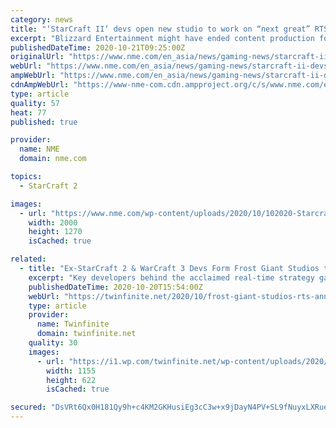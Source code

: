 ```yaml
---
category: news
title: "‘StarCraft II’ devs open new studio to work on “next great” RTS game"
excerpt: "Blizzard Entertainment might have ended content production for StarCraft II, but a number of the game’s developers have banded together to open a new studio focused on PC real-time strategy games."
publishedDateTime: 2020-10-21T09:25:00Z
originalUrl: "https://www.nme.com/en_asia/news/gaming-news/starcraft-ii-devs-open-new-studio-to-work-on-next-great-rts-game-2793544"
webUrl: "https://www.nme.com/en_asia/news/gaming-news/starcraft-ii-devs-open-new-studio-to-work-on-next-great-rts-game-2793544"
ampWebUrl: "https://www.nme.com/en_asia/news/gaming-news/starcraft-ii-devs-open-new-studio-to-work-on-next-great-rts-game-2793544?amp"
cdnAmpWebUrl: "https://www-nme-com.cdn.ampproject.org/c/s/www.nme.com/en_asia/news/gaming-news/starcraft-ii-devs-open-new-studio-to-work-on-next-great-rts-game-2793544?amp"
type: article
quality: 57
heat: 77
published: true

provider:
  name: NME
  domain: nme.com

topics:
  - StarCraft 2

images:
  - url: "https://www.nme.com/wp-content/uploads/2020/10/102020-Starcraft-II-Blizzard-Entertainment.jpg"
    width: 2000
    height: 1270
    isCached: true

related:
  - title: "Ex-StarCraft 2 & WarCraft 3 Devs Form Frost Giant Studios to Create “Next Great RTS”"
    excerpt: "Key developers behind the acclaimed real-time strategy games, StarCraft 2 and WarCraft 3, are forming a new game development team known as Frost Giant Studios. The team is being formed to create ..."
    publishedDateTime: 2020-10-20T15:54:00Z
    webUrl: "https://twinfinite.net/2020/10/frost-giant-studios-rts-announcement/"
    type: article
    provider:
      name: Twinfinite
      domain: twinfinite.net
    quality: 30
    images:
      - url: "https://i1.wp.com/twinfinite.net/wp-content/uploads/2020/10/frost-giant-studios-2.png?fit=1155%2C622&#038;ssl=1"
        width: 1155
        height: 622
        isCached: true

secured: "DsVRt6Qx0H181Qy9h+c4KM2GKHusiEg3cC3w+x9jDayN4PV+SL9fNuyxLXRueJYXXFpIfl13TI9x8SFfnblEajsZpRwAGKxL0Jlooej4IepoX6uLurnRXkaECQL55a6tkLgMSB2y5a0Yf0HxtdbFlQ0csDzuimwLHJL0J9B9VAigdATgnYuYfiFD8cjFXAYOznMuESoLsOtLzaua68l7D3ThPuFT80w/KYfCuSzbkMEgI8W151/vZOEZj4eQoWlUVnDwQxuppWcoau6Jz38tqt6XPISujolldO0HtC1i0Zwd61KqNrWLgCHW8Jq1zvx5yoCD6+xbxOTTUGSFi4sajVe9iVL1JJ1sXpdS7Upd6xs=;NRejQfqVwwVsvssOIIoNcQ=="
---
```



